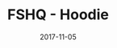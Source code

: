 ---
setID: 1
path: /product/fshq-hoodie
date: 2017-11-05
title: FSHQ - Hoodie
description: Sometimes coding requires working in cold environments. It's often hard to find objects which will help combat that pesky chill. Sure, you could wear fingerless gloves or a sweatervest, but why settle for garments that make you look like you can't afford fingers or sleeves. If only someone would create a body covering with a "hood" type of device to cover your head.
price: '400.25'
image1024: https://psdwizard.github.io/fullstackhq-paymongo/assets/FSHQ-Hoodie-1024.png
image150: https://psdwizard.github.io/fullstackhq-paymongo/assets/FSHQ-Hoodie-150.png
image300: https://psdwizard.github.io/fullstackhq-paymongo/assets/FSHQ-Hoodie-300.png
altText: product image
weight: '200 g'
dimensions: ''
materials: ''
OtherInfo: Lorem ipsum dolor sit amet, consectetur adipiscing elit. Curabitur 
---